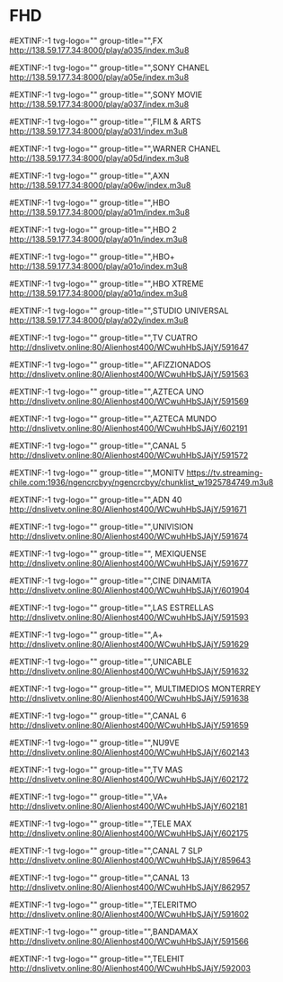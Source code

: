 # FHD
#EXTINF:-1 tvg-logo="" group-title="",FX
http://138.59.177.34:8000/play/a035/index.m3u8

#EXTINF:-1 tvg-logo="" group-title="",SONY CHANEL
http://138.59.177.34:8000/play/a05e/index.m3u8

#EXTINF:-1 tvg-logo="" group-title="",SONY MOVIE
http://138.59.177.34:8000/play/a037/index.m3u8

#EXTINF:-1 tvg-logo="" group-title="",FILM & ARTS
http://138.59.177.34:8000/play/a031/index.m3u8

#EXTINF:-1 tvg-logo="" group-title="",WARNER CHANEL
http://138.59.177.34:8000/play/a05d/index.m3u8

#EXTINF:-1 tvg-logo="" group-title="",AXN
http://138.59.177.34:8000/play/a06w/index.m3u8

#EXTINF:-1 tvg-logo="" group-title="",HBO
http://138.59.177.34:8000/play/a01m/index.m3u8

#EXTINF:-1 tvg-logo="" group-title="",HBO 2
http://138.59.177.34:8000/play/a01n/index.m3u8

#EXTINF:-1 tvg-logo="" group-title="",HBO+
http://138.59.177.34:8000/play/a01o/index.m3u8

#EXTINF:-1 tvg-logo="" group-title="",HBO XTREME
http://138.59.177.34:8000/play/a01q/index.m3u8

#EXTINF:-1 tvg-logo="" group-title="",STUDIO UNIVERSAL
http://138.59.177.34:8000/play/a02y/index.m3u8

#EXTINF:-1 tvg-logo="" group-title="",TV CUATRO
http://dnslivetv.online:80/Alienhost400/WCwuhHbSJAjY/591647

#EXTINF:-1 tvg-logo="" group-title="",AFIZZIONADOS
http://dnslivetv.online:80/Alienhost400/WCwuhHbSJAjY/591563


#EXTINF:-1 tvg-logo="" group-title="",AZTECA UNO
http://dnslivetv.online:80/Alienhost400/WCwuhHbSJAjY/591569

#EXTINF:-1 tvg-logo="" group-title="",AZTECA MUNDO
http://dnslivetv.online:80/Alienhost400/WCwuhHbSJAjY/602191

#EXTINF:-1 tvg-logo="" group-title="",CANAL 5
http://dnslivetv.online:80/Alienhost400/WCwuhHbSJAjY/591572

#EXTINF:-1 tvg-logo="" group-title="",MONITV
https://tv.streaming-chile.com:1936/ngencrcbyy/ngencrcbyy/chunklist_w1925784749.m3u8

#EXTINF:-1 tvg-logo="" group-title="",ADN 40
http://dnslivetv.online:80/Alienhost400/WCwuhHbSJAjY/591671

#EXTINF:-1 tvg-logo="" group-title="",UNIVISION
http://dnslivetv.online:80/Alienhost400/WCwuhHbSJAjY/591674

#EXTINF:-1 tvg-logo="" group-title="", MEXIQUENSE
http://dnslivetv.online:80/Alienhost400/WCwuhHbSJAjY/591677

#EXTINF:-1 tvg-logo="" group-title="",CINE DINAMITA
http://dnslivetv.online:80/Alienhost400/WCwuhHbSJAjY/601904

#EXTINF:-1 tvg-logo="" group-title="",LAS ESTRELLAS
http://dnslivetv.online:80/Alienhost400/WCwuhHbSJAjY/591593

#EXTINF:-1 tvg-logo="" group-title="",A+
http://dnslivetv.online:80/Alienhost400/WCwuhHbSJAjY/591629

#EXTINF:-1 tvg-logo="" group-title="",UNICABLE
http://dnslivetv.online:80/Alienhost400/WCwuhHbSJAjY/591632

#EXTINF:-1 tvg-logo="" group-title="", MULTIMEDIOS MONTERREY 
http://dnslivetv.online:80/Alienhost400/WCwuhHbSJAjY/591638

#EXTINF:-1 tvg-logo="" group-title="",CANAL 6
http://dnslivetv.online:80/Alienhost400/WCwuhHbSJAjY/591659

#EXTINF:-1 tvg-logo="" group-title="",NU9VE
http://dnslivetv.online:80/Alienhost400/WCwuhHbSJAjY/602143

#EXTINF:-1 tvg-logo="" group-title="",TV MAS
http://dnslivetv.online:80/Alienhost400/WCwuhHbSJAjY/602172

#EXTINF:-1 tvg-logo="" group-title="",VA+
http://dnslivetv.online:80/Alienhost400/WCwuhHbSJAjY/602181

#EXTINF:-1 tvg-logo="" group-title="",TELE MAX
http://dnslivetv.online:80/Alienhost400/WCwuhHbSJAjY/602175

#EXTINF:-1 tvg-logo="" group-title="",CANAL 7 SLP 
http://dnslivetv.online:80/Alienhost400/WCwuhHbSJAjY/859643

#EXTINF:-1 tvg-logo="" group-title="",CANAL 13 
http://dnslivetv.online:80/Alienhost400/WCwuhHbSJAjY/862957

#EXTINF:-1 tvg-logo="" group-title="",TELERITMO
http://dnslivetv.online:80/Alienhost400/WCwuhHbSJAjY/591602

#EXTINF:-1 tvg-logo="" group-title="",BANDAMAX
http://dnslivetv.online:80/Alienhost400/WCwuhHbSJAjY/591566

#EXTINF:-1 tvg-logo="" group-title="",TELEHIT
http://dnslivetv.online:80/Alienhost400/WCwuhHbSJAjY/592003
